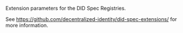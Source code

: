 Extension parameters for the DID Spec Registries.

See https://github.com/decentralized-identity/did-spec-extensions/ for more information.
